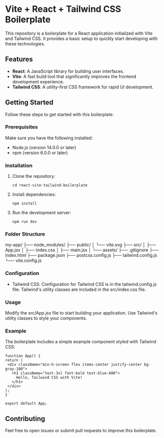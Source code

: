 # Vite + React + Tailwind CSS Boilerplate

This repository is a boilerplate for a React application initialized with Vite and Tailwind CSS. It provides a basic setup to quickly start developing with these technologies.

## Features

- **React**: A JavaScript library for building user interfaces.
- **Vite**: A fast build tool that significantly improves the frontend development experience.
- **Tailwind CSS**: A utility-first CSS framework for rapid UI development.

## Getting Started

Follow these steps to get started with this boilerplate:

### Prerequisites

Make sure you have the following installed:

- Node.js (version 14.0.0 or later)
- npm (version 6.0.0 or later)

### Installation

1. Clone the repository:
    ```git clone https://github.com/sabarixr/react-vite-tailwind-boilerplate.git
    cd react-vite-tailwind-boilerplate
    ```

2. Install dependencies:
    ```
    npm install
    ```

3. Run the development server:
    ```
    npm run dev
    ```

### Folder Structure

my-app/
├── node_modules/
├── public/
│   └── vite.svg
├── src/
│   ├── App.jsx
│   ├── index.css
│   ├── main.jsx
│   └── assets/
├── .gitignore
├── index.html
├── package.json
├── postcss.config.js
├── tailwind.config.js
└── vite.config.js

### Configuration

- Tailwind CSS: Configuration for Tailwind CSS is in the tailwind.config.js file. Tailwind's utility classes are included in the src/index.css file.

### Usage

Modify the src/App.jsx file to start building your application. Use Tailwind's utility classes to style your components.

### Example

The boilerplate includes a simple example component styled with Tailwind CSS:
```
function App() {
return (
 <div className="min-h-screen flex items-center justify-center bg-gray-100">
   <h1 className="text-3xl font-bold text-blue-600">
     Hello, Tailwind CSS with Vite!
   </h1>
 </div>
);
}

export default App;
```
## Contributing

Feel free to open issues or submit pull requests to improve this boilerplate.


